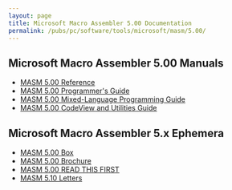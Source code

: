 ```yaml
---
layout: page
title: Microsoft Macro Assembler 5.00 Documentation
permalink: /pubs/pc/software/tools/microsoft/masm/5.00/
---
```


Microsoft Macro Assembler 5.00 Manuals
--------------------------------------

* [MASM 5.00 Reference](https://1drv.ms/b/s!ArcO_mFRe1Z9gqFkTtanp1C-Mq0Yug?e=BRbCsV)
* [MASM 5.00 Programmer's Guide](https://1drv.ms/b/s!ArcO_mFRe1Z9heBnDrC9pXwVwxYw1A?e=OZkNow)
* [MASM 5.00 Mixed-Language Programming Guide](https://1drv.ms/b/s!ArcO_mFRe1Z9gqFtJNuM0Uh1XIG9zw?e=OH72cR)
* [MASM 5.00 CodeView and Utilities Guide](https://1drv.ms/b/s!ArcO_mFRe1Z9gqIKJ6ua82VVg6_sbA?e=eibMfp)

Microsoft Macro Assembler 5.x Ephemera
--------------------------------------

* [MASM 5.00 Box](https://1drv.ms/b/s!ArcO_mFRe1Z9gqFd2ImZBX2LOqqivw?e=fxpie0)
* [MASM 5.00 Brochure](https://1drv.ms/b/s!ArcO_mFRe1Z9gqFc87PWpzo9W45Huw?e=h5XatC)
* [MASM 5.00 READ THIS FIRST](https://1drv.ms/b/s!ArcO_mFRe1Z9gqFitllWejDc8P374g?e=z67BRs)
* [MASM 5.10 Letters](https://1drv.ms/b/s!ArcO_mFRe1Z9gqFmfQPP91sz4S6MDQ?e=AkicZR)
